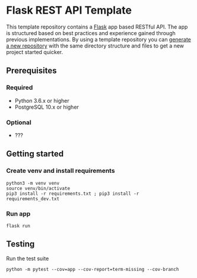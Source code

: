 # Flask REST API Template

This template repository contains a [Flask](https://flask.palletsprojects.com) app based RESTful API. The app is structured based on best practices and experience gained through previous implementations. By using a template repository you can [generate a new repository](https://github.com/MashSoftware/flask-rest-api/generate) with the same directory structure and files to get a new project started quicker.

## Prerequisites

### Required

- Python 3.6.x or higher
- PostgreSQL 10.x or higher

### Optional

- ???

## Getting started

### Create venv and install requirements

```shell
python3 -m venv venv
source venv/bin/activate
pip3 install -r requirements.txt ; pip3 install -r requirements_dev.txt
```

### Run app

```shell
flask run
```

## Testing

Run the test suite

```shell
python -m pytest --cov=app --cov-report=term-missing --cov-branch
```
